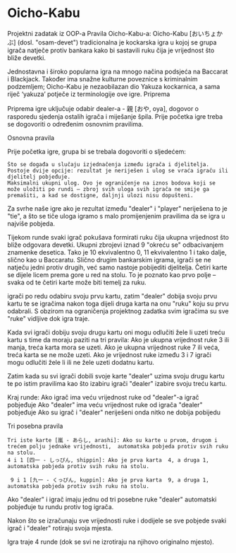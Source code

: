 # Oicho-Kabu
 Projektni zadatak iz OOP-a
Pravila Oicho-Kabu-a:
Oicho-Kabu [おいちょかぶ] (dosl. "osam-devet") tradicionalna je kockarska igra u kojoj se grupa igrača natječe protiv bankara kako bi sastavili ruku čija je vrijednost što bliže devetki.

Jednostavna i široko popularna igra na mnogo načina podsjeća na Baccarat i Blackjack. Također ima snažne kulturne poveznice s kriminalnim podzemljem; Oicho-Kabu je nezaobilazan dio Yakuza kockarnica, a sama riječ ‘yakuza’ potječe iz terminologije ove igre.
Priprema

Priprema igre uključuje odabir dealer-a - 親 [おや, oya], dogovor o rasporedu sjedenja ostalih igrača i miješanje špila. Prije početka igre treba se dogovoriti o određenim osnovnim pravilima.

Osnovna pravila

Prije početka igre, grupa bi se trebala dogovoriti o sljedećem:

    Što se događa u slučaju izjednačenja između igrača i djelitelja. Postoje dvije opcije: rezultat je neriješen i ulog se vraća igraču ili djelitelj pobjeđuje.
    Maksimalni ukupni ulog. Ovo je ograničenje na iznos bodova koji se može uložiti po rundi – zbroj svih uloga svih igrača ne smije ga premašiti, a kad se dostigne, daljnji ulozi nisu dopušteni.

Za svrhe naše igre ako je rezultat između "dealer" i "player" neriješena to je "tie", a što se tiče uloga igramo s malo promijenjenim pravilima da se igra u najviše pobjeda. 

Tijekom runde svaki igrač pokušava formirati ruku čija ukupna vrijednost što bliže odgovara devetki. Ukupni zbrojevi iznad 9 "okreću se" odbacivanjem znamenke desetica. Tako je 10 ekvivalentno 0, 11 ekvivalentno 1 i tako dalje, slično kao u Baccaratu. Slično drugim bankarskim igrama, igrači se ne natječu jedni protiv drugih, već samo nastoje pobijediti djelitelja. Četiri karte se dijele licem prema gore u red na stolu. To je poznato kao prvo polje – svaka od te četiri karte  može biti temelj za ruku. 

igrači po redu odabiru svoju prvu kartu, zatim "dealer" dobija svoju prvu kartu te se igračima nakon toga dijeli druga karta na onu "ruku" koju su prvu odabrali. S obzirom na ograničenja projektnog zadatka svim igračima su sve "ruke" vidljive dok igra traje.

Kada svi igrači dobiju svoju drugu kartu oni mogu odlučiti žele li uzeti treću kartu s time da moraju paziti na tri pravila:
Ako je ukupna vrijednost ruke 3 ili manja, treća karta mora se uzeti.
Ako je ukupna vrijednost ruke 7 ili veća, treća karta se ne može uzeti.
Ako je vrijednost ruke između 3 i 7 igrači mogu odlučiti žele li ili ne žele uzeti dodatnu kartu.


Zatim kada su svi igrači dobili svoje karte "dealer" uzima svoju drugu kartu te po istim pravilima kao što izabiru igrači "dealer" izabire svoju treću kartu.



Kraj runde:
Ako igrač ima veću vrijednost ruke od "dealer"-a igrač pobjeđuje
Ako "dealer" ima veću vrijednost ruke od igrača "dealer" pobjeđuje
Ako su igrač i "dealer" neriješeni onda nitko ne dobija pobijedu

Tri posebna pravila

    Tri iste karte [嵐 - あらし, arashi]: Ako su karte u prvom, drugom i trećem polju jednake vrijednosti,  automatska pobjeda protiv svih ruku na stolu. 
    4 i 1 [四一 - しっぴん, shippin]: Ako je prva karta  4, a druga 1,  automatska pobjeda protiv svih ruku na stolu.

     9 i 1 [九一 - くっぴん, kuppin]: Ako je prva karta  9, a druga 1,   automatska pobjeda protiv svih ruku na stolu.
Ako "dealer" i igrač imaju jednu od tri posebne ruke "dealer" automatski pobjeđuje tu rundu protiv tog igrača.

Nakon što se izračunaju sve vrijednosti ruke i dodijele se sve pobjede svaki igrač i "dealer" rotiraju svoja mjesta.


Igra traje 4 runde (dok se svi ne izrotiraju na njihovo originalno mjesto).

